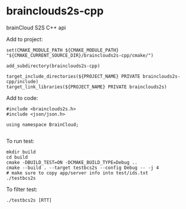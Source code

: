# brainclouds2s-cpp
brainCloud S2S C++ api

Add to project:
```
set(CMAKE_MODULE_PATH ${CMAKE_MODULE_PATH} "${CMAKE_CURRENT_SOURCE_DIR}/brainclouds2s-cpp/cmake/")

add_subdirectory(brainclouds2s-cpp)

target_include_directories(${PROJECT_NAME} PRIVATE brainclouds2s-cpp/include)
target_link_libraries(${PROJECT_NAME} PRIVATE brainclouds2s)
```

Add to code:
```
#include <brainclouds2s.h>
#include <json/json.h>

using namespace BrainCloud;


```

To run test:
```
mkdir build 
cd build
cmake -DBUILD_TEST=ON -DCMAKE_BUILD_TYPE=Debug ..
cmake --build . --target testbcs2s --config Debug -- -j 4
# make sure to copy app/server info into test/ids.txt
./testbcs2s
```
To filter test:
```
./testbcs2s [RTT]
```
